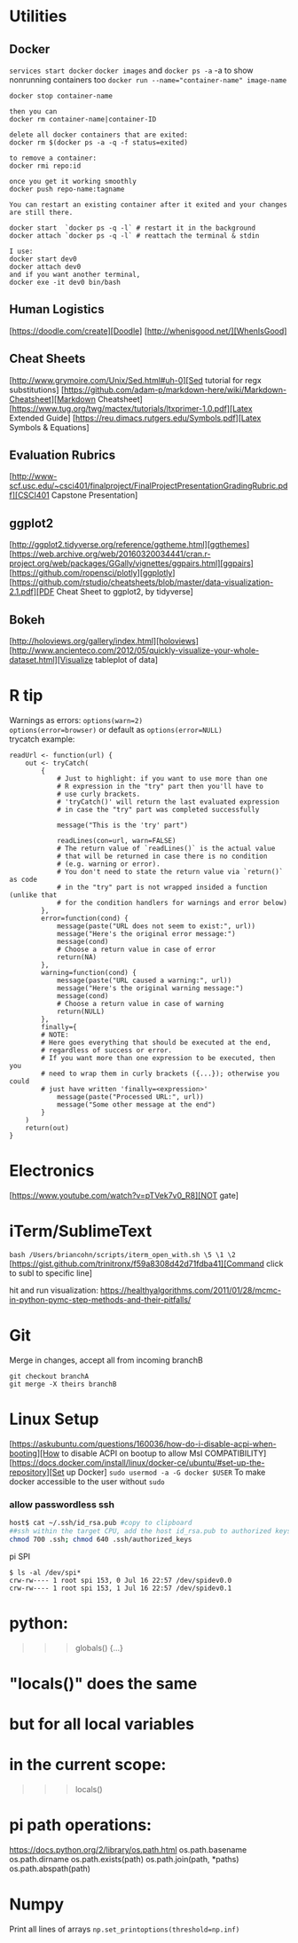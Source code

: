 # Utilities
## Docker
`services start docker`
`docker images` and `docker ps -a` -a to show nonrunning containers too
`docker run --name="container-name" image-name`

```
docker stop container-name

then you can
docker rm container-name|container-ID

delete all docker containers that are exited:
docker rm $(docker ps -a -q -f status=exited) 

to remove a container:
docker rmi repo:id

once you get it working smoothly
docker push repo-name:tagname

You can restart an existing container after it exited and your changes are still there.

docker start  `docker ps -q -l` # restart it in the background
docker attach `docker ps -q -l` # reattach the terminal & stdin

I use:
docker start dev0
docker attach dev0
and if you want another terminal, 
docker exe -it dev0 bin/bash

```

## Human Logistics
[https://doodle.com/create][Doodle]
[http://whenisgood.net/][WhenIsGood]

## Cheat Sheets
[http://www.grymoire.com/Unix/Sed.html#uh-0][Sed tutorial for regx substitutions]
[https://github.com/adam-p/markdown-here/wiki/Markdown-Cheatsheet][Markdown Cheatsheet]
[https://www.tug.org/twg/mactex/tutorials/ltxprimer-1.0.pdf][Latex Extended Guide]
[https://reu.dimacs.rutgers.edu/Symbols.pdf][Latex Symbols & Equations]

## Evaluation Rubrics
[http://www-scf.usc.edu/~csci401/finalproject/FinalProjectPresentationGradingRubric.pdf][CSCI401 Capstone Presentation]

## ggplot2
[http://ggplot2.tidyverse.org/reference/ggtheme.html][ggthemes]
[https://web.archive.org/web/20160320034441/cran.r-project.org/web/packages/GGally/vignettes/ggpairs.html][ggpairs]
[https://github.com/ropensci/plotly][ggplotly]
[https://github.com/rstudio/cheatsheets/blob/master/data-visualization-2.1.pdf][PDF Cheat Sheet to ggplot2, by tidyverse]
## Bokeh
[http://holoviews.org/gallery/index.html][holoviews]
[http://www.ancienteco.com/2012/05/quickly-visualize-your-whole-dataset.html][Visualize tableplot of data]


# R tip
Warnings as errors: `options(warn=2)`   
`options(error=browser)` or default as `options(error=NULL)`  
trycatch example:
```
readUrl <- function(url) {
    out <- tryCatch(
        {
            # Just to highlight: if you want to use more than one 
            # R expression in the "try" part then you'll have to 
            # use curly brackets.
            # 'tryCatch()' will return the last evaluated expression 
            # in case the "try" part was completed successfully

            message("This is the 'try' part")

            readLines(con=url, warn=FALSE) 
            # The return value of `readLines()` is the actual value 
            # that will be returned in case there is no condition 
            # (e.g. warning or error). 
            # You don't need to state the return value via `return()` as code 
            # in the "try" part is not wrapped insided a function (unlike that
            # for the condition handlers for warnings and error below)
        },
        error=function(cond) {
            message(paste("URL does not seem to exist:", url))
            message("Here's the original error message:")
            message(cond)
            # Choose a return value in case of error
            return(NA)
        },
        warning=function(cond) {
            message(paste("URL caused a warning:", url))
            message("Here's the original warning message:")
            message(cond)
            # Choose a return value in case of warning
            return(NULL)
        },
        finally={
        # NOTE:
        # Here goes everything that should be executed at the end,
        # regardless of success or error.
        # If you want more than one expression to be executed, then you 
        # need to wrap them in curly brackets ({...}); otherwise you could
        # just have written 'finally=<expression>' 
            message(paste("Processed URL:", url))
            message("Some other message at the end")
        }
    )    
    return(out)
}
```

# Electronics
[https://www.youtube.com/watch?v=pTVek7v0_R8][NOT gate]

# iTerm/SublimeText
`bash /Users/briancohn/scripts/iterm_open_with.sh \5 \1 \2 `
[https://gist.github.com/trinitronx/f59a8308d42d71fdba41][Command click to subl to specific line]

hit and run visualization:
https://healthyalgorithms.com/2011/01/28/mcmc-in-python-pymc-step-methods-and-their-pitfalls/

# Git
Merge in changes, accept all from incoming branchB
```
git checkout branchA
git merge -X theirs branchB
```

# Linux Setup
[https://askubuntu.com/questions/160036/how-do-i-disable-acpi-when-booting][How to disable ACPI on bootup to allow MsI COMPATIBILITY]
[https://docs.docker.com/install/linux/docker-ce/ubuntu/#set-up-the-repository][Set up Docker]
`sudo usermod -a -G docker $USER` To make docker accessible to the user without `sudo`
### allow passwordless ssh
```bash
host$ cat ~/.ssh/id_rsa.pub #copy to clipboard
##ssh within the target CPU, add the host id_rsa.pub to authorized keys. then:
chmod 700 .ssh; chmod 640 .ssh/authorized_keys
```

pi SPI
```
$ ls -al /dev/spi*
crw-rw---- 1 root spi 153, 0 Jul 16 22:57 /dev/spidev0.0
crw-rw---- 1 root spi 153, 1 Jul 16 22:57 /dev/spidev0.1
```
# python:
>>> globals()
{...}

# "locals()" does the same
# but for all local variables
# in the current scope:

>>> locals()

# pi path operations:
https://docs.python.org/2/library/os.path.html
os.path.basename
os.path.dirname
os.path.exists(path)
os.path.join(path, *paths)
os.path.abspath(path)

# Numpy
Print all lines of arrays
`np.set_printoptions(threshold=np.inf)`